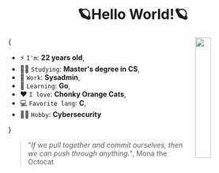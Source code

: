 <h1 align="center">🪐Hello World!🪐</h1>

<img align='right' src='https://octodex.github.com/images/securitocat.png' width='25%'>  

{  

* ⚡ `I'm`: **22 years old**,
* 👨‍💻 `Studying`: **Master's degree in CS**,
* 💼 `Work`: **Sysadmin**,
* 🌱 `Learning`: **Go**,
* ❤️ `I love`: **Chonky Orange Cats**,
* 💻 `Favorite lang`: **C**,
* 🕵️‍♂️ `Hobby`: **Cybersecurity**

}

> "*If we pull together and commit ourselves, then we can push through anything.*", Mona the Octocat
